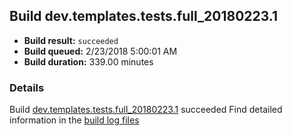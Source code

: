 ## Build dev.templates.tests.full_20180223.1
- **Build result:** `succeeded`
- **Build queued:** 2/23/2018 5:00:01 AM
- **Build duration:** 339.00 minutes
### Details
Build [dev.templates.tests.full_20180223.1](https://winappstudio.visualstudio.com/web/build.aspx?pcguid=a4ef43be-68ce-4195-a619-079b4d9834c2&builduri=vstfs%3a%2f%2f%2fBuild%2fBuild%2f25115) succeeded
Find detailed information in the [build log files](https://uwpctdiags.blob.core.windows.net/buildlogs/dev.templates.tests.full_20180223.1_logs.zip)
